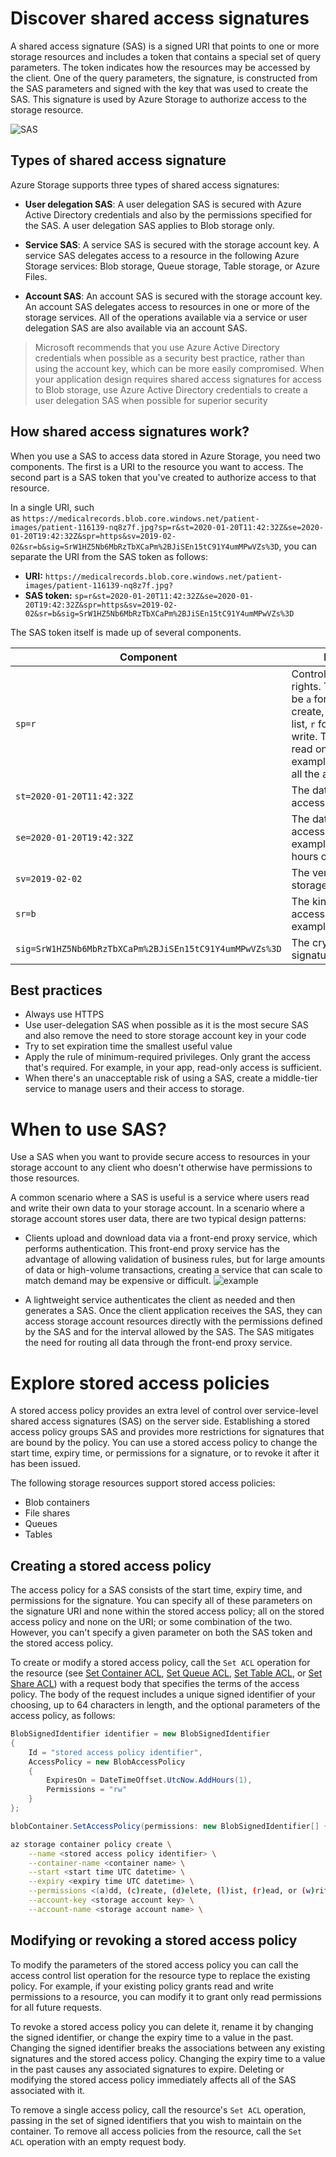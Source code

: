 # Discover shared access signatures
A shared access signature (SAS) is a signed URI that points to one or more storage resources and includes a token that contains a special set of query parameters. The token indicates how the resources may be accessed by the client. One of the query parameters, the signature, is constructed from the SAS parameters and signed with the key that was used to create the SAS. This signature is used by Azure Storage to authorize access to the storage resource.

![SAS](https://learn.microsoft.com/en-us/azure/ai-services/document-intelligence/media/sas-tokens/sas-url-token.png?view=doc-intel-4.0.0)

## Types of shared access signature
Azure Storage supports three types of shared access signatures:

- **User delegation SAS**: A user delegation SAS is secured with Azure Active Directory credentials and also by the permissions specified for the SAS. A user delegation SAS applies to Blob storage only.
    
- **Service SAS**: A service SAS is secured with the storage account key. A service SAS delegates access to a resource in the following Azure Storage services: Blob storage, Queue storage, Table storage, or Azure Files.
    
- **Account SAS**: An account SAS is secured with the storage account key. An account SAS delegates access to resources in one or more of the storage services. All of the operations available via a service or user delegation SAS are also available via an account SAS.
> Microsoft recommends that you use Azure Active Directory credentials when possible as a security best practice, rather than using the account key, which can be more easily compromised. When your application design requires shared access signatures for access to Blob storage, use Azure Active Directory credentials to create a user delegation SAS when possible for superior security

## How shared access signatures work?
When you use a SAS to access data stored in Azure Storage, you need two components. The first is a URI to the resource you want to access. The second part is a SAS token that you've created to authorize access to that resource.

In a single URI, such as `https://medicalrecords.blob.core.windows.net/patient-images/patient-116139-nq8z7f.jpg?sp=r&st=2020-01-20T11:42:32Z&se=2020-01-20T19:42:32Z&spr=https&sv=2019-02-02&sr=b&sig=SrW1HZ5Nb6MbRzTbXCaPm%2BJiSEn15tC91Y4umMPwVZs%3D`, you can separate the URI from the SAS token as follows:

- **URI:** `https://medicalrecords.blob.core.windows.net/patient-images/patient-116139-nq8z7f.jpg?`
- **SAS token:** `sp=r&st=2020-01-20T11:42:32Z&se=2020-01-20T19:42:32Z&spr=https&sv=2019-02-02&sr=b&sig=SrW1HZ5Nb6MbRzTbXCaPm%2BJiSEn15tC91Y4umMPwVZs%3D`

The SAS token itself is made up of several components.

|Component|Description|
|---|---|
|`sp=r`|Controls the access rights. The values can be `a` for add, `c` for create, `d` for delete, `l` for list, `r` for read, or `w` for write. This example is read only. The example `sp=acdlrw` grants all the available rights.|
|`st=2020-01-20T11:42:32Z`|The date and time when access starts.|
|`se=2020-01-20T19:42:32Z`|The date and time when access ends. This example grants eight hours of access.|
|`sv=2019-02-02`|The version of the storage API to use.|
|`sr=b`|The kind of storage being accessed. In this example, b is for blob.|
|`sig=SrW1HZ5Nb6MbRzTbXCaPm%2BJiSEn15tC91Y4umMPwVZs%3D`|The cryptographic signature.|
## Best practices
- Always use HTTPS
- Use user-delegation SAS when possible as it is the most secure SAS and also remove the need to store storage account key in your code
- Try to set expiration time the smallest useful value
- Apply the rule of minimum-required privileges. Only grant the access that's required. For example, in your app, read-only access is sufficient.
- When there's an unacceptable risk of using a SAS, create a middle-tier service to manage users and their access to storage.
# When to use SAS?
Use a SAS when you want to provide secure access to resources in your storage account to any client who doesn't otherwise have permissions to those resources.

A common scenario where a SAS is useful is a service where users read and write their own data to your storage account. In a scenario where a storage account stores user data, there are two typical design patterns:
- Clients upload and download data via a front-end proxy service, which performs authentication. This front-end proxy service has the advantage of allowing validation of business rules, but for large amounts of data or high-volume transactions, creating a service that can scale to match demand may be expensive or difficult.
![example](https://learn.microsoft.com/en-us/training/wwl-azure/implement-shared-access-signatures/media/storage-proxy-service.png)

- A lightweight service authenticates the client as needed and then generates a SAS. Once the client application receives the SAS, they can access storage account resources directly with the permissions defined by the SAS and for the interval allowed by the SAS. The SAS mitigates the need for routing all data through the front-end proxy service.
# Explore stored access policies
A stored access policy provides an extra level of control over service-level shared access signatures (SAS) on the server side. Establishing a stored access policy groups SAS and provides more restrictions for signatures that are bound by the policy. You can use a stored access policy to change the start time, expiry time, or permissions for a signature, or to revoke it after it has been issued.

The following storage resources support stored access policies:

- Blob containers
- File shares
- Queues
- Tables

## Creating a stored access policy

The access policy for a SAS consists of the start time, expiry time, and permissions for the signature. You can specify all of these parameters on the signature URI and none within the stored access policy; all on the stored access policy and none on the URI; or some combination of the two. However, you can't specify a given parameter on both the SAS token and the stored access policy.

To create or modify a stored access policy, call the `Set ACL` operation for the resource (see [Set Container ACL](https://learn.microsoft.com/en-us/rest/api/storageservices/set-container-acl), [Set Queue ACL](https://learn.microsoft.com/en-us/rest/api/storageservices/set-queue-acl), [Set Table ACL](https://learn.microsoft.com/en-us/rest/api/storageservices/set-table-acl), or [Set Share ACL](https://learn.microsoft.com/en-us/rest/api/storageservices/set-share-acl)) with a request body that specifies the terms of the access policy. The body of the request includes a unique signed identifier of your choosing, up to 64 characters in length, and the optional parameters of the access policy, as follows:

```C#
BlobSignedIdentifier identifier = new BlobSignedIdentifier
{
    Id = "stored access policy identifier",
    AccessPolicy = new BlobAccessPolicy
    {
        ExpiresOn = DateTimeOffset.UtcNow.AddHours(1),
        Permissions = "rw"
    }
};

blobContainer.SetAccessPolicy(permissions: new BlobSignedIdentifier[] { identifier });
```

```bash
az storage container policy create \
    --name <stored access policy identifier> \
    --container-name <container name> \
    --start <start time UTC datetime> \
    --expiry <expiry time UTC datetime> \
    --permissions <(a)dd, (c)reate, (d)elete, (l)ist, (r)ead, or (w)rite> \
    --account-key <storage account key> \
    --account-name <storage account name> \
```

## Modifying or revoking a stored access policy
To modify the parameters of the stored access policy you can call the access control list operation for the resource type to replace the existing policy. For example, if your existing policy grants read and write permissions to a resource, you can modify it to grant only read permissions for all future requests.

To revoke a stored access policy you can delete it, rename it by changing the signed identifier, or change the expiry time to a value in the past. Changing the signed identifier breaks the associations between any existing signatures and the stored access policy. Changing the expiry time to a value in the past causes any associated signatures to expire. Deleting or modifying the stored access policy immediately affects all of the SAS associated with it.

To remove a single access policy, call the resource's `Set ACL` operation, passing in the set of signed identifiers that you wish to maintain on the container. To remove all access policies from the resource, call the `Set ACL` operation with an empty request body.